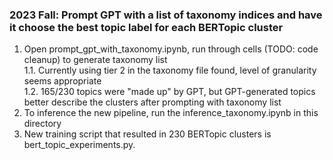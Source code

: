 ### 2023 Fall: Prompt GPT with a list of taxonomy indices and have it choose the best topic label for each BERTopic cluster
1. Open prompt_gpt_with_taxonomy.ipynb, run through cells (TODO: code cleanup) to generate taxonomy list
  <br>1.1. Currently using tier 2 in the taxonomy file found, level of granularity seems appropriate
  <br>1.2. 165/230 topics were "made up" by GPT, but GPT-generated topics better describe the clusters after prompting with taxonomy list
2. To inference the new pipeline, run the inference_taxonomy.ipynb in this directory
3. New training script that resulted in 230 BERTopic clusters is bert_topic_experiments.py.
